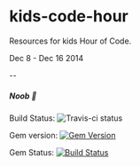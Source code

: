 kids-code-hour
==============

Resources for kids Hour of Code.

Dec 8 - Dec 16 2014


-- 

##### Noob 🐼 
Build Status: ![Travis-ci status](http://travis-ci.org/roachhd/kids-code-hour.svg?gh-pages=42531987)

Gem version: [![Gem Version](https://badge.fury.io/rb/github-pages.svg)](http://badge.fury.io/rb/github-pages)

Gem Status: [![Build Status](https://travis-ci.org/github/pages-gem.svg?branch=master)](https://travis-ci.org/github/pages-gem)

